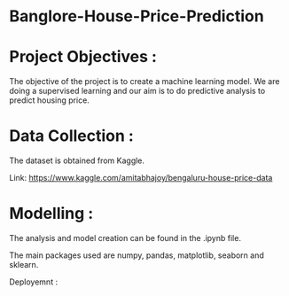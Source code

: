 # Banglore-House-Price-Prediction
# Project Objectives :
The objective of the project is to create a machine learning model. We are doing a supervised learning and our aim is to do predictive analysis to predict housing price.
# Data Collection :
The dataset is obtained from Kaggle.

Link: https://www.kaggle.com/amitabhajoy/bengaluru-house-price-data
# Modelling :
The analysis and model creation can be found in the .ipynb file.

The main packages used are numpy, pandas, matplotlib, seaborn and sklearn.

Deployemnt :
